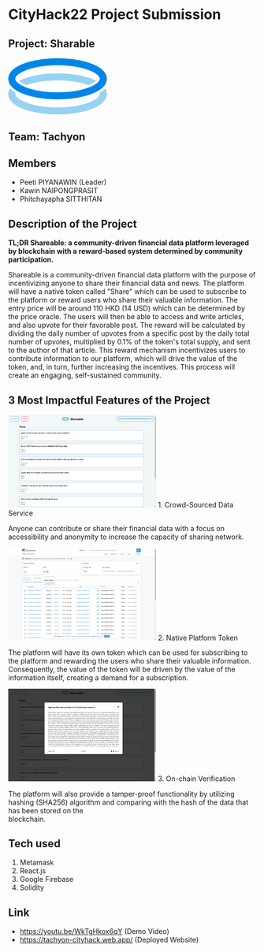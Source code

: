 # CityHack22 Project Submission
## Project: Sharable
<img src="/resource/icon.png" width="200" alt="project_logo"/>

## Team: Tachyon
## Members
- Peeti PIYANAWIN (Leader)
- Kawin NAIPONGPRASIT
- Phitchayapha SITTHITAN

## Description of the Project
**TL;DR Shareable: a community-driven financial data platform leveraged by blockchain with a reward-based system determined by community participation.**

Shareable is a community-driven financial data platform with the purpose of incentivizing anyone to share their financial data and news. The platform will have a native token called "Share" which can be used to subscribe to the platform or reward users who share their valuable information. The entry price will be around 110 HKD (14 USD) which can be determined by the price oracle. The users will then be able to access and write articles, and also upvote for their favorable post. The reward will be calculated by dividing the daily number of upvotes from a specific post by the daily total number of upvotes, multiplied by 0.1% of the token's total supply, and sent to the author of that article. This reward mechanism incentivizes users to contribute information to our platform, which will drive the value of the token, and, in turn, further increasing the incentives. This process will create an engaging, self-sustained community.


## 3 Most Impactful Features of the Project
<img src="/resource/Feature1.png" width="300" alt="project_logo"/>
1. Crowd-Sourced Data Service
   
   Anyone can contribute or share their financial data with a focus on accessibility and anonymity to increase the capacity of sharing network.


<img src="/resource/Feature2.png" width="300" alt="project_logo"/>
2. Native Platform Token
   
   The platform will have its own token which can be used for subscribing to the platform and rewarding the users who share their valuable information.
   Consequently, the value of the token will be driven by the value of the information itself, creating a demand for a subscription.


<img src="/resource/Feature3.png" width="300" alt="project_logo"/>
3. On-chain Verification
   
   The platform will also provide a tamper-proof functionality by utilizing hashing (SHA256) algorithm and comparing with the hash of the data that has been stored on the   
   blockchain.

## Tech used
1. Metamask
2. React.js
3. Google Firebase
4. Solidity

## Link
- https://youtu.be/WkTgHkox6qY         (Demo Video)
- https://tachyon-cityhack.web.app/    (Deployed Website)
